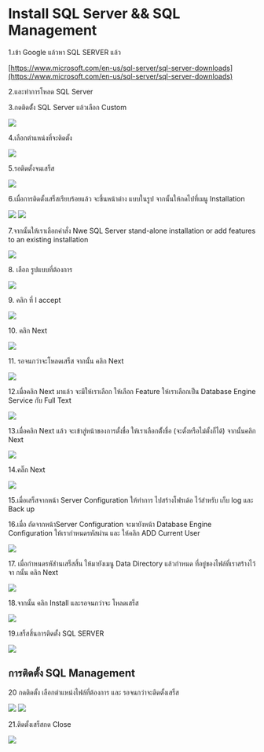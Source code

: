 # Install SQL Server && SQL Management

1.เข้า Google แล้วหา SQL SERVER แล้ว

[https://www.microsoft.com/en-us/sql-server/sql-server-downloads](https://www.microsoft.com/en-us/sql-server/sql-server-downloads)

2.และทำการโหลด SQL Server

3.กดติดต้ั้ง SQL Server แล้วเลือก Custom

![](<../.gitbook/assets/image (63).png>)

4.เลือกตำแหน่งที่จะติดตั้ง

![](<../.gitbook/assets/image (26).png>)

5.รอติดตั้งจนเสร็ส

![](<../.gitbook/assets/image (64).png>)

6.เมื่อการติดตั้งเสร็สเรียบร้อยแล้ว จะขึ้นหน้าต่าง แบบในรูป จากนั้นให้กดไปที่เมนู Installation

![](<../.gitbook/assets/image (4).png>) ![](<../.gitbook/assets/image (32).png>)

7.จากนั้นให้เราเลือกคำสั่ง Nwe SQL Server stand-alone installation or add features to an existing installation

![](<../.gitbook/assets/image (5).png>)

8\. เลือก รูปแบบที่ต้องการ&#x20;

![](<../.gitbook/assets/image (25).png>)

9\. คลิก ที่ I accept&#x20;

![](<../.gitbook/assets/image (10).png>)

10\. คลิก Next&#x20;

![](<../.gitbook/assets/image (66).png>)

11\. รอจนกว่าจะโหลดเสร็ส จากนั้น คลิก Next&#x20;

![](<../.gitbook/assets/image (34).png>)

12.เมื่อคลิก Next มาแล้ว จะมีให้เราเลือก ให้เลือก Feature ให้เราเลือกเป็น Database Engine Service กับ  Full Text&#x20;

![](<../.gitbook/assets/image (16).png>)

13.เมื่อคลิก Next แล้ว จะเข้าสู่หน้าของการตั้งชื่อ ให้เราเลือกต้ั้งชื่อ  (จะตั้งหรือไม่ตั้งก็ได้) จากนั้นคลิก Next&#x20;

![](<../.gitbook/assets/image (54).png>)

14.คลิ๊ก Next&#x20;

![](<../.gitbook/assets/image (21).png>)

15.เมื่อเสร็สจากหน้า Server Configuration  ให้ทำการ ไปสร้างโฟรเด้อ ไว้สำหรับ เก็บ log และ Back up&#x20;

16.เมื่อ ถัดจากหน้าServer Configuration จะมายังหน้า Database Engine Configuration ให้เรากำหนดรหัสผ่าน  และ ให้คลิก ADD Current User&#x20;

![](<../.gitbook/assets/image (61).png>)

17\. เมื่อกำหนดรหัส๋านเสร็สสิ้น ให้มายังเมนู Data Directory แล้วกำหนด ที่อยู่ของไฟล์ที่เราสร้างไว้ จา กนั้น คลิก Next&#x20;

![](<../.gitbook/assets/image (65).png>)

18.จากนั้น คลิก Install และรอจนกว่าจะ โหลดเสร็ส&#x20;

![](<../.gitbook/assets/image (40).png>)

19.เสร็สสิ้นการติดตั้ง  SQL SERVER

![](<../.gitbook/assets/image (22).png>)

## การติดตั้ง SQL Management

20 กดติดตั้ง เลือกตำแหน่งไฟล์ที่ต้องการ และ รอจนกว่าจะติดตั้งเสร็ส

![](<../.gitbook/assets/image (3).png>) ![](<../.gitbook/assets/image (13).png>)

21.ติดตั้งเสร็สกด Close

![](<../.gitbook/assets/image (49).png>)
